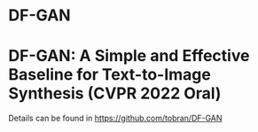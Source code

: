# DF-GAN
# DF-GAN: A Simple and Effective Baseline for Text-to-Image Synthesis (CVPR 2022 Oral)
Details can be found in <a href="https://github.com/tobran/DF-GAN">https://github.com/tobran/DF-GAN</a>
